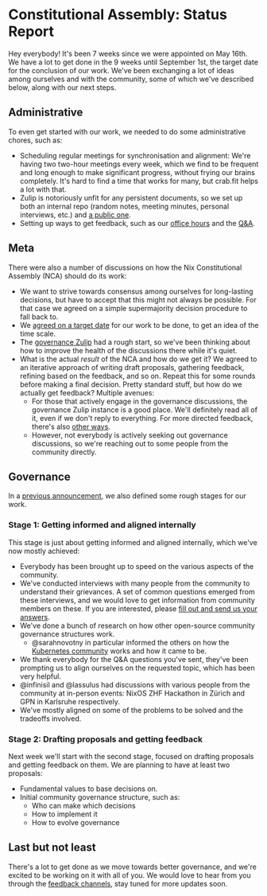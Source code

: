 # Constitutional Assembly: Status Report

Hey everybody!
It's been 7 weeks since we were appointed on May 16th.
We have a lot to get done in the 9 weeks until September 1st, the target date for the conclusion of our work.
We've been exchanging a lot of ideas among ourselves and with the community, some of which we've described below, along with our next steps.

## Administrative

To even get started with our work, we needed to do some administrative chores, such as:
- Scheduling regular meetings for synchronisation and alignment:
  We're having two two-hour meetings every week, which we find to be frequent and long enough to make significant progress, without frying our brains completely.
  It's hard to find a time that works for many, but crab.fit helps a lot with that.
- Zulip is notoriously unfit for any persistent documents, so we set up both an internal repo (random notes, meeting minutes, personal interviews, etc.) and [a public one](https://github.com/nixos/nix-constitutional-assembly).
- Setting up ways to get feedback, such as our [office hours](https://github.com/NixOS/nix-constitutional-assembly/blob/main/office-hours.md) and the [Q&A](https://github.com/NixOS/nix-constitutional-assembly/blob/main/qna.md).

## Meta

There were also a number of discussions on how the Nix Constitutional Assembly (NCA) should do its work:
- We want to strive towards consensus among ourselves for long-lasting decisions, but have to accept that this might not always be possible.
  For that case we agreed on a simple supermajority decision procedure to fall back to.
- We [agreed on a target date](https://github.com/NixOS/nix-constitutional-assembly/blob/main/announcements/2024-06-07.md#target-date-and-phases) for our work to be done, to get an idea of the time scale. 
- The [governance Zulip](https://github.com/NixOS/nix-constitutional-assembly/tree/main/zulip) had a rough start, so we've been thinking about how to improve the health of the discussions there while it's quiet.
- What is the actual _result_ of the NCA and how do we get it? We agreed to an iterative approach of writing draft proposals, gathering feedback, refining based on the feedback, and so on. Repeat this for some rounds before making a final decision.
  Pretty standard stuff, but how do we actually get feedback? Multiple avenues:
  - For those that actively engage in the governance discussions, the governance Zulip instance is a good place.
    We'll definitely read all of it, even if we don't reply to everything. For more directed feedback, there's also [other ways](https://github.com/NixOS/nix-constitutional-assembly/tree/main?tab=readme-ov-file#feedback-and-ideas).
  - However, not everybody is actively seeking out governance discussions, so we're reaching out to some people from the community directly.

## Governance

In a [previous announcement](https://github.com/NixOS/nix-constitutional-assembly/blob/main/announcements/2024-06-07.md#target-date-and-phases), we also defined some rough stages for our work.

### Stage 1: Getting informed and aligned internally

This stage is just about getting informed and aligned internally, which we've now mostly achieved:
- Everybody has been brought up to speed on the various aspects of the community.
- We've conducted interviews with many people from the community to understand their grievances.
  A set of common questions emerged from these interviews, and we would love to get information from community members on these.
  If you are interested, please [fill out and send us your answers](https://github.com/NixOS/nix-constitutional-assembly/tree/main?tab=readme-ov-file#interview).
- We've done a bunch of research on how other open-source community governance structures work.
  - @sarahnovotny in particular informed the others on how the [Kubernetes community](https://github.com/kubernetes/community) works and how it came to be.
- We thank everybody for the Q&A questions you've sent, they've been prompting us to align ourselves on the requested topic, which has been very helpful.
- @infinisil and @lassulus had discussions with various people from the community at in-person events: NixOS ZHF Hackathon in Zürich and GPN in Karlsruhe respectively.
- We've mostly aligned on some of the problems to be solved and the tradeoffs involved.

### Stage 2: Drafting proposals and getting feedback

Next week we'll start with the second stage, focused on drafting proposals and getting feedback on them.
We are planning to have at least two proposals:
- Fundamental values to base decisions on.
- Initial community governance structure, such as:
  - Who can make which decisions
  - How to implement it
  - How to evolve governance

## Last but not least

There's a lot to get done as we move towards better governance, and we're excited to be working on it with all of you.
We would love to hear from you through the [feedback channels](https://github.com/nixos/nix-constitutional-assembly?tab=readme-ov-file#feedback-and-ideas), stay tuned for more updates soon.

